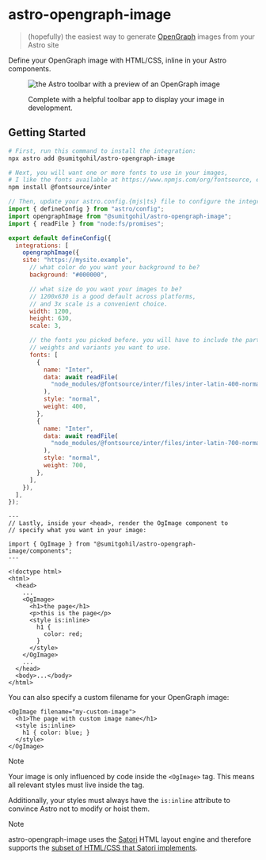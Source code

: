 # astro-opengraph-image

> (hopefully) the easiest way to generate [OpenGraph](https://ogp.me/) images from your Astro site

Define your OpenGraph image with HTML/CSS, inline in your Astro components.

<figure>

![the Astro toolbar with a preview of an OpenGraph image](https://github.com/user-attachments/assets/b7719263-3d48-484a-a30f-43c91cceac90)

<figcaption>
Complete with a helpful toolbar app to display your image in development.
</figcaption>

</figure>

## Getting Started

```sh
# First, run this command to install the integration:
npx astro add @sumitgohil/astro-opengraph-image

# Next, you will want one or more fonts to use in your images,
# I like the fonts available at https://www.npmjs.com/org/fontsource, e.g.:
npm install @fontsource/inter
```

```javascript
// Then, update your astro.config.{mjs|ts} file to configure the integration:
import { defineConfig } from "astro/config";
import opengraphImage from "@sumitgohil/astro-opengraph-image";
import { readFile } from "node:fs/promises";

export default defineConfig({
  integrations: [
    opengraphImage({
    site: "https://mysite.example",
      // what color do you want your background to be?
      background: "#000000",

      // what size do you want your images to be?
      // 1200x630 is a good default across platforms,
      // and 3x scale is a convenient choice.
      width: 1200,
      height: 630,
      scale: 3,

      // the fonts you picked before. you will have to include the particular
      // weights and variants you want to use.
      fonts: [
        {
          name: "Inter",
          data: await readFile(
            "node_modules/@fontsource/inter/files/inter-latin-400-normal.woff",
          ),
          style: "normal",
          weight: 400,
        },
        {
          name: "Inter",
          data: await readFile(
            "node_modules/@fontsource/inter/files/inter-latin-700-normal.woff",
          ),
          style: "normal",
          weight: 700,
        },
      ],
    }),
  ],
});
```

```astro
---
// Lastly, inside your <head>, render the OgImage component to
// specify what you want in your image:

import { OgImage } from "@sumitgohil/astro-opengraph-image/components";
---

<!doctype html>
<html>
  <head>
    ...
    <OgImage>
      <h1>the page</h1>
      <p>this is the page</p>
      <style is:inline>
        h1 {
          color: red;
        }
      </style>
    </OgImage>
    ...
  </head>
  <body>...</body>
</html>
```

You can also specify a custom filename for your OpenGraph image:

```astro
<OgImage filename="my-custom-image">
  <h1>The page with custom image name</h1>
  <style is:inline>
    h1 { color: blue; }
  </style>
</OgImage>
```

> [!NOTE]
>
> Your image is only influenced by code inside the `<OgImage>` tag.
> This means all relevant styles must live inside the tag.
>
> Additionally, your styles must always have the `is:inline` attribute to convince Astro
> not to modify or hoist them.

> [!NOTE]
>
> astro-opengraph-image uses the [Satori](https://github.com/vercel/satori/) HTML layout engine
> and therefore supports the [subset of HTML/CSS that Satori implements](https://github.com/vercel/satori/blob/main/README.md#css).
